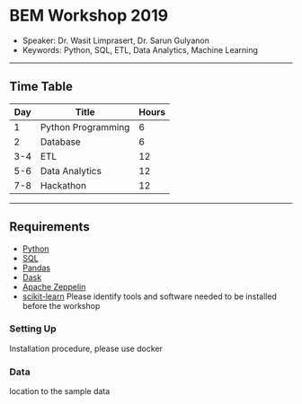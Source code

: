 # BEM Workshop 2019
* Speaker: Dr. Wasit Limprasert, Dr. Sarun Gulyanon
* Keywords: Python, SQL, ETL, Data Analytics, Machine Learning

-----

## Time Table

| Day | Title | Hours |
| ------| ------ | ------ |
| 1 | Python Programming | 6 |
| 2 | Database | 6 |
| 3-4 | ETL | 12 |
| 5-6 | Data Analytics | 12 |
| 7-8 | Hackathon | 12 |

-----

## Requirements
* [Python](https://www.python.org/)
* [SQL]()
* [Pandas](https://pandas.pydata.org/)
* [Dask](http://docs.dask.org/en/latest/)
* [Apache Zeppelin](https://zeppelin.apache.org/)
* [scikit-learn](https://scikit-learn.org/)
  Please identify tools and software needed to be installed before the workshop
### Setting Up
  Installation procedure, please use docker
### Data
  location to the sample data